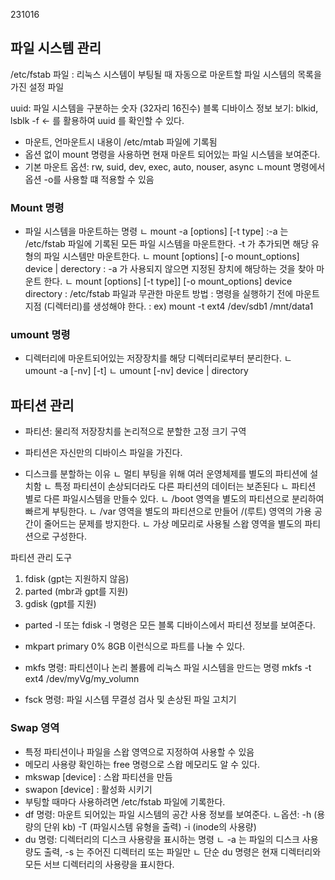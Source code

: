 231016

## 파일 시스템 관리

/etc/fstab 파일 : 리눅스 시스템이 부팅될 때 자동으로 마운트할 파일 시스템의 목록을 가진 설정 파일

uuid: 파일 시스템을 구분하는 숫자 (32자리 16진수)
블록 디바이스 정보 보기: blkid, lsblk -f <- 를 활용하여 uuid 를 확인할 수 있다.

- 마운트, 언마운트시 내용이 /etc/mtab 파일에 기록됨
- 옵션 없이 mount 명령을 사용하면 현재 마운트 되어있는 파일 시스템을 보여준다.
- 기본 마운트 옵션: rw, suid, dev, exec, auto, nouser, async
  ㄴmount 명령에서 옵션 -o를 사용할 떄 적용할 수 있음

### Mount 명령
- 파일 시스템을 마운트하는 명령
ㄴ mount -a [options] [-t type] 
   :-a 는 /etc/fstab 파일에 기록된 모든 파일 시스템을 마운트한다. -t 가 추가되면 해당 유형의 파일 시스템만 마운트한다.
ㄴ mount [options] [-o mount_options] device | derectory 
   : -a 가 사용되지 않으면 지정된 장치에 해당하는 것을 찾아 마운트 한다. 
ㄴ mount [options] [-t type]] [-o mount_options] device directory
   : /etc/fstab 파일과 무관한 마운트 방법
   : 명령을 실행하기 전에 마운트 지점 (디렉터리)를 생성해야 한다.
   : ex) mount -t ext4 /dev/sdb1 /mnt/data1

### umount 명령
- 디렉터리에 마운트되어있는 저장장치를 해당 디렉터리로부터 분리한다.
ㄴ umount -a [-nv] [-t]
ㄴ umount [-nv] device | directory

## 파티션 관리
- 파티션: 물리적 저장장치를 논리적으로 분할한 고정 크기 구역
- 파티션은 자신만의 디바이스 파일을 가진다.

- 디스크를 분할하는 이유
ㄴ 멀티 부팅을 위해 여러 운영체제를 별도의 파티션에 설치함
ㄴ 특정 파티션이 손상되더라도 다른 파티션의 데이터는 보존된다
ㄴ 파티션 별로 다른 파일시스템을 만들수 있다.
ㄴ /boot 영역을 별도의 파티션으로 분리하여 빠르게 부팅한다.
ㄴ /var 영역을 별도의 파티션으로 만들어 /(루트) 영역의 가용 공간이 줄어드는 문제를 방지한다.
ㄴ 가상 메모리로 사용될 스왑 영역을 별도의 파티션으로 구성한다.

파티션 관리 도구 
1. fdisk (gpt는 지원하지 않음)
2. parted (mbr과 gpt를 지원)
3. gdisk (gpt를 지원)

- parted -l 또는 fdisk -l 명령은 모든 블록 디바이스에서 파티션 정보를 보여준다.
- mkpart primary 0% 8GB 이런식으로 파트를 나눌 수 있다.

- mkfs 명령: 파티션이나 논리 볼륨에 리눅스 파일 시스템을 만드는 명령
mkfs -t ext4 /dev/myVg/my_volumn 
- fsck 명령: 파일 시스템 무결성 검사 및 손상된 파일 고치기

### Swap 영역
- 특정 파티션이나 파일을 스왑 영역으로 지정하여 사용할 수 있음
- 메모리 사용량 확인하는 free 명령으로 스왑 메모리도 알 수 있다.
- mkswap [device] : 스왑 파티션을 만듬
- swapon [device] : 활성화 시키기
- 부팅할 때마다 사용하려면 /etc/fstab 파일에 기록한다.
- df 명령: 마운트 되어있는 파일 시스템의 공간 사용 정보를 보여준다.
ㄴ옵션:  -h (용량의 단위 kb) -T (파일시스템 유형을 출력) -i (inode의 사용량)
- du 명령: 디렉터리의 디스크 사용량을 표시하는 명령
ㄴ -a 는 파일의 디스크 사용량도 출력, -s 는 주어진 디렉터리 또는 파일만
ㄴ 단순 du 명령은 현재 디렉터리와 모든 서브 디렉터리의 사용량을 표시한다.







